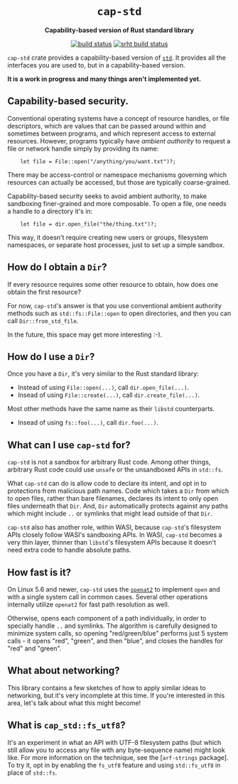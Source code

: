 <div align="center">
  <h1><code>cap-std</code></h1>

  <p>
    <strong>Capability-based version of Rust standard library</strong>
  </p>

  <p>
    <a href="https://github.com/sunfishcode/cap-std/actions?query=workflow%3ACI"><img src="https://github.com/sunfishcode/cap-std/workflows/CI/badge.svg" alt="build status" /></a>
    <a href="https://builds.sr.ht/~sunfish/cap-std?"><img src="https://builds.sr.ht/~sunfish/cap-std.svg" alt="srht build status" /></a>
  </p>
</div>

`cap-std` crate provides a capability-based version of [`std`]. It provides all the
interfaces you are used to, but in a capability-based version.

[`std`]: https://doc.rust-lang.org/std/

**It is a work in progress and many things aren't implemented yet.**

## Capability-based security.

Conventional operating systems have a concept of resource handles, or file
descriptors, which are values that can be passed around within and sometimes
between programs, and which represent access to external resources. However,
programs typically have *ambient authority* to request a file or network handle
simply by providing its name:

```
    let file = File::open("/anything/you/want.txt")?;
```

There may be access-control or namespace mechanisms governing which resources
can actually be accessed, but those are typically coarse-grained.

Capability-based security seeks to avoid ambient authority, to make sandboxing
finer-grained and more composable. To open a file, one needs a handle to a
directory it's in:

```
    let file = dir.open_file("the/thing.txt")?;
```

This way, it doesn't require creating new users or groups, filesystem namespaces,
or separate host processes, just to set up a simple sandbox.

## How do I obtain a `Dir`?

If every resource requires some other resource to obtain, how does one obtain
the first resource?

For now, `cap-std`'s answer is that you use conventional ambient authority
methods such as `std::fs::File::open` to open directories, and then you can
call `Dir::from_std_file`.

In the future, this space may get more interesting :-).

## How do I use a `Dir`?

Once you have a `Dir`, it's very similar to the Rust standard library:

 - Instead of using `File::open(...)`, call `dir.open_file(...)`.
 - Insead of using `File::create(...)`, call `dir.create_file(...)`.

Most other methods have the same name as their `libstd` counterparts.

 - Insead of using `fs::foo(...)`, call `dir.foo(...)`.

## What can I use `cap-std` for?

`cap-std` is not a sandbox for arbitrary Rust code. Among other things,
arbitrary Rust code could use `unsafe` or the unsandboxed APIs in `std::fs`.

What `cap-std` can do is allow code to declare its intent, and opt in to
protections from malicious path names. Code which takes a `Dir` from which to
open files, rather than bare filenames, declares its intent to only open files
underneath that `Dir`. And, `Dir` automatically protects against any paths
which might include `..` or symlinks that might lead outside of that `Dir`.

`cap-std` also has another role, within WASI, because `cap-std`'s filesystem
APIs closely follow WASI's sandboxing APIs. In WASI, `cap-std` becomes a very
thin layer, thinner than `libstd`'s filesystem APIs because it doesn't need
extra code to handle absolute paths.

## How fast is it?

On Linux 5.6 and newer, `cap-std` uses the [`openat2`] to implement `open`
and with a single system call in common cases. Several other operations
internally utilize `openat2` for fast path resolution as well.

Otherwise, opens each component of a path individually, in order to specially
handle `..` and symlinks. The algorithm is carefully designed to minimize
system calls, so opening "red/green/blue" performs just 5 system calls - it
opens "red", "green", and then "blue", and closes the handles for "red" and
"green".

[`openat2`]: https://lwn.net/Articles/796868/

## What about networking?

This library contains a few sketches of how to apply similar ideas to
networking, but it's very incomplete at this time. If you're interested in
this area, let's talk about what this might become!

## What is `cap_std::fs_utf8`?

It's an experiment in what an API with UTF-8 filesystem paths (but which
still allow you to access any file with any byte-sequence name) might look
like. For more information on the technique, see the [`arf-strings` package].
To try it, opt in by enabling the `fs_utf8` feature and using `std::fs_utf8`
in place of `std::fs`.

[`arf-strings` documentation]: https://github.com/bytecodealliance/arf-strings/

